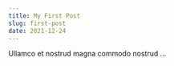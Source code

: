 ```yaml
---
title: My First Post
slug: first-post
date: 2021-12-24
---
```


Ullamco et nostrud magna commodo nostrud ...
